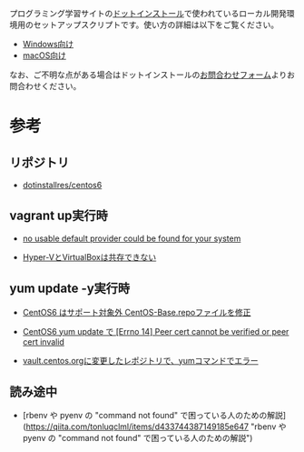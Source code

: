 プログラミング学習サイトの[ドットインストール](http://dotinstall.com)で使われているローカル開発環境用のセットアップスクリプトです。使い方の詳細は以下をご覧ください。

- [Windows向け](http://dotinstall.com/lessons/basic_localdev_win_v2)
- [macOS向け](http://dotinstall.com/lessons/basic_localdev_mac_v2)

なお、ご不明な点がある場合はドットインストールの[お問合わせフォーム](https://dotinstall.com/contact)よりお問合わせください。

# 参考

## リポジトリ

- [dotinstallres/centos6](https://github.com/dotinstallres/centos6 "dotinstallres/centos6")

## vagrant up実行時

- [no usable default provider could be found for your system](https://qiita.com/satsuma0711/items/992013f7ebff1a569d47 "No usable default provider could be found for your system")

- [Hyper-VとVirtualBoxは共存できない](https://qiita.com/centipede/items/8891a8f033fe2ac788b9 "Hyper-VとVirtualBoxは共存できない")

## yum update -y実行時

- [CentOS6 はサポート対象外 CentOS-Base.repoファイルを修正](https://www.khstasaba.com/?p=914 "CentOS6 はサポート対象外 CentOS-Base.repoファイルを修正")

- [CentOS6 yum update で [Errno 14] Peer cert cannot be verified or peer cert invalid](https://teratail.com/questions/363853 "CentOS6 yum update で [Errno 14] Peer cert cannot be verified or peer cert invalid")

- [vault.centos.orgに変更したレポジトリで、yumコマンドでエラー](https://ex1.m-yabe.com/archives/5979 "vault.centos.orgに変更したレポジトリで、yumコマンドでエラー")

## 読み途中

- [rbenv や pyenv の "command not found" で困っている人のための解説](https://qiita.com/tonluqclml/items/d433744387149185e647 "rbenv や pyenv の "command not found" で困っている人のための解説")
